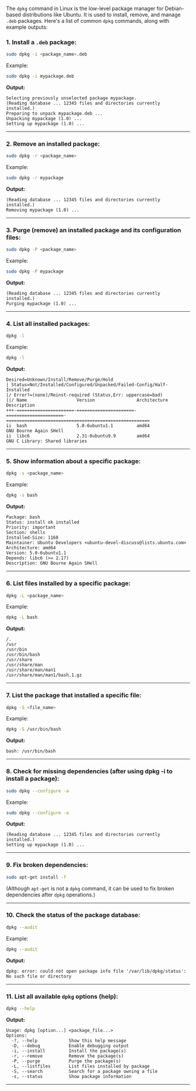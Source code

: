 The `dpkg` command in Linux is the low-level package manager for Debian-based distributions like Ubuntu. It is used to install, remove, and manage `.deb` packages. Here's a list of common `dpkg` commands, along with example outputs:

### 1. **Install a `.deb` package:**
   ```bash
   sudo dpkg -i <package_name>.deb
   ```

   Example:
   ```bash
   sudo dpkg -i mypackage.deb
   ```

   **Output:**
   ```
   Selecting previously unselected package mypackage.
   (Reading database ... 12345 files and directories currently installed.)
   Preparing to unpack mypackage.deb ...
   Unpacking mypackage (1.0) ...
   Setting up mypackage (1.0) ...
   ```

---

### 2. **Remove an installed package:**
   ```bash
   sudo dpkg -r <package_name>
   ```

   Example:
   ```bash
   sudo dpkg -r mypackage
   ```

   **Output:**
   ```
   (Reading database ... 12345 files and directories currently installed.)
   Removing mypackage (1.0) ...
   ```

---

### 3. **Purge (remove) an installed package and its configuration files:**
   ```bash
   sudo dpkg -P <package_name>
   ```

   Example:
   ```bash
   sudo dpkg -P mypackage
   ```

   **Output:**
   ```
   (Reading database ... 12345 files and directories currently installed.)
   Purging mypackage (1.0) ...
   ```

---

### 4. **List all installed packages:**
   ```bash
   dpkg -l
   ```

   Example:
   ```bash
   dpkg -l
   ```

   **Output:**
   ```
   Desired=Unknown/Install/Remove/Purge/Hold
   | Status=Not/Installed/Configured/Unpacked/Failed-Config/Half-Installed
   |/ Error?=(none)/Reinst-required (Status,Err: uppercase=bad)
   ||/ Name                   Version                Architecture            Description
   +++-======================-======================-======================-=======================================================
   ii  bash                   5.0-6ubuntu1.1         amd64                  GNU Bourne Again SHell
   ii  libc6                  2.31-0ubuntu9.9        amd64                  GNU C Library: Shared libraries
   ```

---

### 5. **Show information about a specific package:**
   ```bash
   dpkg -s <package_name>
   ```

   Example:
   ```bash
   dpkg -s bash
   ```

   **Output:**
   ```
   Package: bash
   Status: install ok installed
   Priority: important
   Section: shells
   Installed-Size: 1168
   Maintainer: Ubuntu Developers <ubuntu-devel-discuss@lists.ubuntu.com>
   Architecture: amd64
   Version: 5.0-6ubuntu1.1
   Depends: libc6 (>= 2.17)
   Description: GNU Bourne Again SHell
   ```

---

### 6. **List files installed by a specific package:**
   ```bash
   dpkg -L <package_name>
   ```

   Example:
   ```bash
   dpkg -L bash
   ```

   **Output:**
   ```
   /.
   /usr
   /usr/bin
   /usr/bin/bash
   /usr/share
   /usr/share/man
   /usr/share/man/man1
   /usr/share/man/man1/bash.1.gz
   ```

---

### 7. **List the package that installed a specific file:**
   ```bash
   dpkg -S <file_name>
   ```

   Example:
   ```bash
   dpkg -S /usr/bin/bash
   ```

   **Output:**
   ```
   bash: /usr/bin/bash
   ```

---

### 8. **Check for missing dependencies (after using dpkg -i to install a package):**
   ```bash
   sudo dpkg --configure -a
   ```

   Example:
   ```bash
   sudo dpkg --configure -a
   ```

   **Output:**
   ```
   (Reading database ... 12345 files and directories currently installed.)
   Setting up mypackage (1.0) ...
   ```

---

### 9. **Fix broken dependencies:**
   ```bash
   sudo apt-get install -f
   ```

   (Although `apt-get` is not a `dpkg` command, it can be used to fix broken dependencies after `dpkg` operations.)

---

### 10. **Check the status of the package database:**
   ```bash
   dpkg --audit
   ```

   Example:
   ```bash
   dpkg --audit
   ```

   **Output:**
   ```
   dpkg: error: could not open package info file '/var/lib/dpkg/status': No such file or directory
   ```

---

### 11. **List all available `dpkg` options (help):**
   ```bash
   dpkg --help
   ```

   **Output:**
   ```
   Usage: dpkg [option...] <package_file...>
   Options:
     -?, --help            Show this help message
     -D, --debug           Enable debugging output
     -i, --install         Install the package(s)
     -r, --remove          Remove the package(s)
     -P, --purge           Purge the package(s)
     -L, --listfiles       List files installed by package
     -S, --search          Search for a package owning a file
     -s, --status          Show package information
   ```

---
